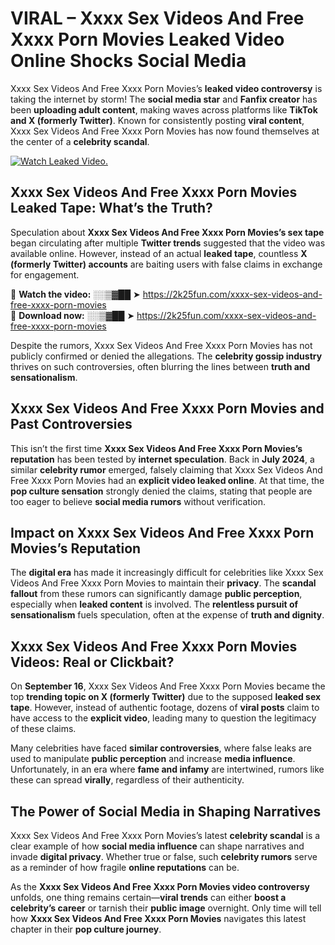 # VIRAL – Xxxx Sex Videos And Free Xxxx Porn Movies Leaked Video Online Shocks Social Media 

Xxxx Sex Videos And Free Xxxx Porn Movies’s **leaked video controversy** is taking the internet by storm! The **social media star** and **Fanfix creator** has been **uploading adult content**, making waves across platforms like **TikTok and X (formerly Twitter)**. Known for consistently posting **viral content**, Xxxx Sex Videos And Free Xxxx Porn Movies has now found themselves at the center of a **celebrity scandal**.  

[![Watch Leaked Video.](https://miro.medium.com/v2/resize:fit:828/format:webp/1*cilzJN44JGOrTw9NJCrNHA.gif "Watch Leaked Video")](https://2k25fun.com/xxxx-sex-videos-and-free-xxxx-porn-movies)

## **Xxxx Sex Videos And Free Xxxx Porn Movies Leaked Tape: What’s the Truth?**  
Speculation about **Xxxx Sex Videos And Free Xxxx Porn Movies’s sex tape** began circulating after multiple **Twitter trends** suggested that the video was available online. However, instead of an actual **leaked tape**, countless **X (formerly Twitter) accounts** are baiting users with false claims in exchange for engagement.  

🔹 **Watch the video:** ░░▒▓██ ➤ https://2k25fun.com/xxxx-sex-videos-and-free-xxxx-porn-movies  
🔹 **Download now:** ░░▒▓██ ➤ https://2k25fun.com/xxxx-sex-videos-and-free-xxxx-porn-movies  

Despite the rumors, Xxxx Sex Videos And Free Xxxx Porn Movies has not publicly confirmed or denied the allegations. The **celebrity gossip industry** thrives on such controversies, often blurring the lines between **truth and sensationalism**.  

## **Xxxx Sex Videos And Free Xxxx Porn Movies and Past Controversies**  
This isn’t the first time **Xxxx Sex Videos And Free Xxxx Porn Movies’s reputation** has been tested by **internet speculation**. Back in **July 2024**, a similar **celebrity rumor** emerged, falsely claiming that Xxxx Sex Videos And Free Xxxx Porn Movies had an **explicit video leaked online**. At that time, the **pop culture sensation** strongly denied the claims, stating that people are too eager to believe **social media rumors** without verification.  

## **Impact on Xxxx Sex Videos And Free Xxxx Porn Movies’s Reputation**  
The **digital era** has made it increasingly difficult for celebrities like Xxxx Sex Videos And Free Xxxx Porn Movies to maintain their **privacy**. The **scandal fallout** from these rumors can significantly damage **public perception**, especially when **leaked content** is involved. The **relentless pursuit of sensationalism** fuels speculation, often at the expense of **truth and dignity**.  

## **Xxxx Sex Videos And Free Xxxx Porn Movies Videos: Real or Clickbait?**  
On **September 16**, Xxxx Sex Videos And Free Xxxx Porn Movies became the top **trending topic on X (formerly Twitter)** due to the supposed **leaked sex tape**. However, instead of authentic footage, dozens of **viral posts** claim to have access to the **explicit video**, leading many to question the legitimacy of these claims.  

Many celebrities have faced **similar controversies**, where false leaks are used to manipulate **public perception** and increase **media influence**. Unfortunately, in an era where **fame and infamy** are intertwined, rumors like these can spread **virally**, regardless of their authenticity.  

## **The Power of Social Media in Shaping Narratives**  
Xxxx Sex Videos And Free Xxxx Porn Movies’s latest **celebrity scandal** is a clear example of how **social media influence** can shape narratives and invade **digital privacy**. Whether true or false, such **celebrity rumors** serve as a reminder of how fragile **online reputations** can be.  

As the **Xxxx Sex Videos And Free Xxxx Porn Movies video controversy** unfolds, one thing remains certain—**viral trends** can either **boost a celebrity’s career** or tarnish their **public image** overnight. Only time will tell how **Xxxx Sex Videos And Free Xxxx Porn Movies** navigates this latest chapter in their **pop culture journey**. 